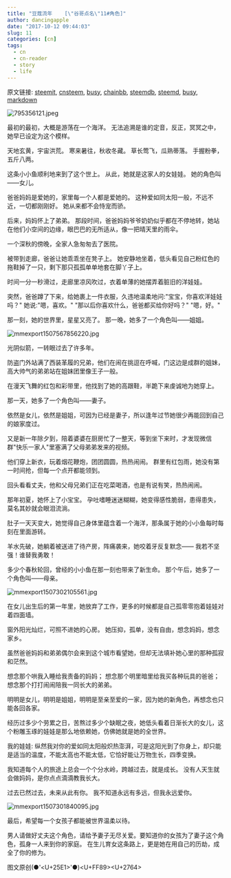 ```yaml
---
title: "豆蔻流年    [\"谷哥点名\"11#角色]"
author: dancingapple
date: "2017-10-12 09:44:03"
slug: 11
categories: [cn]
tags: 
  - cn
  - cn-reader
  - story
  - life
---
```


原文链接: [steemit](https://steemit.com), [cnsteem](https://cnsteem.com), [busy](https://busy.org), [chainbb](https://chainbb.com), [steemdb](https://steemdb.com), [steemd](https://steemd.com), [busy](https://busy.org), [markdown](https://raw.githubusercontent.com/pzhaonet/steem_dancingapple/master/content/post/11.md)

![795356121.jpeg](https://steemitimages.com/DQmXsFjSEv3R79aBDe9ZErQMK64nWvAK7mC6SYFMQvPCRbW/795356121.jpeg)

最初的最初，大概是游荡在一个海洋。
无法追溯是谁的定音，反正，冥冥之中，她早已设定为这个模样。

天地玄黄，宇宙洪荒。
寒来暑往，秋收冬藏。
草长莺飞，瓜熟蒂落。
手握粉拳，五斤八两。

这条小小鱼顺利地来到了这个世上。
从此，她就是这家人的女娃娃。
她的角色叫——女儿。

爸爸妈妈是爱她的，家里每一个人都是爱她的。
这种爱如同太阳一般，不远不近，一切都刚刚好。
她从来都不会恃宠而骄。

后来，妈妈怀上了弟弟。
那段时间，爸爸妈妈爷爷奶奶似乎都在不停地转，她站在他们小空间的边缘，眼巴巴的无所适从，像一把晴天里的雨伞。

一个深秋的傍晚，全家人急匆匆去了医院。

被带到走廊，爸爸让她乖乖坐在凳子上。
她安静地坐着，低头看见自己粉红色的拖鞋掉了一只，剩下那只孤孤单单地套在脚丫子上。

时间一分一秒滑过，走廊里凉风吹过，衣着单薄的她摆弄着脏旧的洋娃娃。

突然，爸爸蹲了下来，给她裹上一件衣服，久违地温柔地问:"宝宝，你喜欢洋娃娃吗？"
她说:"嗯，喜欢。"
"那以后你喜欢什么，爸爸都买给你好吗？"
"嗯，好。"

那一刻，她的世界里，星星又亮了。
那一晚，她多了一个角色叫——姐姐。

![mmexport1507567856220.jpg](https://steemitimages.com/DQmUgMTvTJt3eJy6d1kcZyA396eMPa1sa7hsr94qMcLyWWj/mmexport1507567856220.jpg)

光阴似箭，一转眼过去了许多年。

防盗门外站满了西装革履的兄弟，他们在闹在挑逗在呼喊，门这边是成群的姐妹，高大帅气的弟弟站在姐妹团里像王子一般。

在漫天飞舞的红包和彩带里，他找到了她的高跟鞋，半跪下来虔诚地为她穿上。

那一天，她多了一个角色叫——妻子。

依然是女儿，依然是姐姐，可因为已经是妻子，所以逢年过节她很少再能回到自己的娘家度过。

又是新一年除夕到，陪着婆婆在厨房忙了一整天，等到坐下来时，才发现微信群"快乐一家人"里塞满了父母弟弟发来的视频。

他们穿上新衣，玩着烟花鞭炮，团团圆圆，热热闹闹。
群里有红包雨，她没有第一时间抢，但每一个点开都能领到。

回头看看丈夫，他和父母兄弟们正在吃菜喝酒，也是有说有笑，热热闹闹。

那年初夏，她怀上了小宝宝。
孕吐嗜睡迷迷糊糊，她变得感性脆弱，患得患失，莫名其妙就会眼泪流淌。

肚子一天天变大，她觉得自己身体里蕴含着一个海洋，那条属于她的小小鱼每时每刻在里面游转。

羊水先破，她躺着被送进了待产房，阵痛袭来，她咬着牙反复默念——
我若不坚强！谁替我勇敢！

多少个春秋轮回，曾经的小小鱼在那一刻也带来了新生命。
那个午后，她多了一个角色叫——母亲。

![mmexport1507302105561.jpg](https://steemitimages.com/DQmWBooCsjp7dEAF2Bdfv4r7ERyJ8Zg3QSkyvW71r5vuo4G/mmexport1507302105561.jpg)

在女儿出生后的第一年里，她放弃了工作，更多的时候都是自己孤零零抱着娃娃对着四面墙。

窗外阳光灿烂，可照不进她的心房。
她压抑，孤单，没有自由，想念妈妈，想念家乡。

虽然爸爸妈妈和弟弟偶尔会来到这个城市看望她，但却无法填补她心里的那种孤寂和茫然。

想念那个哄我入睡给我责备的妈妈；
想念那个明里暗里给我买各种玩具的爸爸；
想念那个打打闹闹陪我一同长大的弟弟。

明明是女儿，明明是姐姐，明明是至亲至爱的一家，因为她的新角色，再想念也只能各回各家。

经历过多少个劳累之日，苦熬过多少个缺眠之夜，她低头看着日渐长大的女儿，这个粉雕玉琢的娃娃是那么地依赖她，仿佛她就是她的全世界。

我的娃娃:
纵然我对你的爱如同太阳般炽热澎湃，可是这阳光到了你身上，却只能是适当的温度，不能太高也不能太低，它恰好能让万物生长，四季变换。

我知道每个人的旅途上总会一个个分水岭，跨越过去，就是成长。
没有人天生就会做妈妈，是你点点滴滴教我长大。

过去已然过去，未来从此有你。
我不知道永远有多远，但我永远爱你。

![mmexport1507301840095.jpg](https://steemitimages.com/DQmcWXgj6R17rNtctYyxSq4XyB6qjga4Ha6iDFiXTp193tC/mmexport1507301840095.jpg)

最后，希望每一个女孩子都能被世界温柔以待。

男人请做好丈夫这个角色，请给予妻子无尽关爱。要知道你的女孩为了妻子这个角色，孤身一人来到你的家庭。
在生儿育女这条路上，更是她在用自己的历劫，成全了你的修为。



图文原创(●'<U+25E1>'●)<U+FF89><U+2764>
